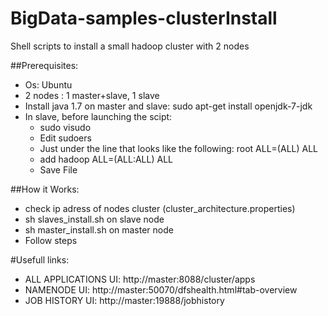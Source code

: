 # BigData-samples-clusterInstall

Shell scripts to install a small hadoop cluster with 2 nodes



##Prerequisites:
* Os: Ubuntu 
* 2 nodes : 1 master+slave, 1 slave
* Install java 1.7 on master and slave: sudo apt-get install openjdk-7-jdk
* In slave, before launching the scipt:
  *  sudo visudo
  *  Edit sudoers 
    * Just under the line that looks like the following:
        root ALL=(ALL) ALL
    *  add
        hadoop  ALL=(ALL:ALL) ALL
    *  Save File


##How it Works:
* check ip adress of nodes cluster  (cluster_architecture.properties) 
* sh slaves_install.sh on slave node
* sh master_install.sh on master node
* Follow steps


#Usefull links:
* ALL APPLICATIONS UI: http://master:8088/cluster/apps
* NAMENODE UI: http://master:50070/dfshealth.html#tab-overview
* JOB HISTORY UI: http://master:19888/jobhistory


 
